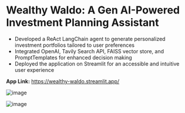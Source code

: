 # Wealthy Waldo: A Gen AI-Powered Investment Planning Assistant
- Developed a ReAct LangChain agent to generate personalized investment portfolios tailored to user preferences
- Integrated OpenAI, Tavily Search API, FAISS vector store, and PromptTemplates for enhanced decision making
- Deployed the application on Streamlit for an accessible and intuitive user experience

**App Link:** https://wealthy-waldo.streamlit.app/

![image](https://github.com/user-attachments/assets/6cfd5be1-d764-40d8-9c9c-9b7505be2144)

![image](https://github.com/user-attachments/assets/0e5d00d6-ef80-4516-8555-52cf5922cf93)
